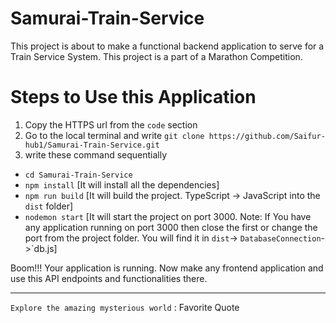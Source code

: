 # Samurai-Train-Service
This project is about to make a functional backend application to serve for a Train Service System. This project is a part of a Marathon Competition.

# Steps to Use this Application
1. Copy the HTTPS url from the `code` section
2. Go to the local terminal and write `git clone https://github.com/Saifur-hub1/Samurai-Train-Service.git` 
3. write these command sequentially   
  - `cd Samurai-Train-Service`
  - `npm install` [It will install all the dependencies]
  - `npm run build` [It will build the project. TypeScript -> JavaScript into the `dist` folder]
  - `nodemon start` [It will start the project on port 3000. Note: If You have any application running on port 3000 then close the first or change the port from the project folder. You will find it in `dist`-> `DatabaseConnection`->`db.js]
  
Boom!!! Your application is running. Now make any frontend application and use this API endpoints and functionalities there. 




---------------------------------

`Explore the amazing mysterious world` : Favorite Quote